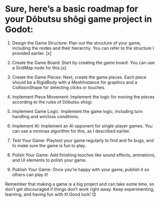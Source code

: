 # Sure, here’s a basic roadmap for your Dōbutsu shōgi game project in Godot:


1. Design the Game Structure: Plan out the structure of your game, including the nodes and their hierarchy. You can refer to the structure I provided earlier. [x]

2. Create the Game Board: Start by creating the game board. You can use a GridMap node for this.[x]

3. Create the Game Pieces: Next, create the game pieces. Each piece should be a RigidBody with a MeshInstance for graphics and a CollisionShape for detecting clicks or touches.

4. Implement Piece Movement: Implement the logic for moving the pieces according to the rules of Dōbutsu shōgi.

5. Implement Game Logic: Implement the game logic, including turn handling and win/loss conditions.

6. Implement AI: Implement an AI opponent for single-player games. You can use a minimax algorithm for this, as I described earlier.

7. Test Your Game: Playtest your game regularly to find and fix bugs, and to make sure the game is fun to play.

8. Polish Your Game: Add finishing touches like sound effects, animations, and UI elements to polish your game.

9. Publish Your Game: Once you’re happy with your game, publish it so others can play it!

Remember that making a game is a big project and can take some time, so don’t get discouraged if things don’t work right away. Keep experimenting, learning, and having fun with it! Good luck! 😊

